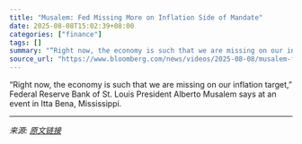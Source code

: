 ```yaml
---
title: "Musalem: Fed Missing More on Inflation Side of Mandate"
date: 2025-08-08T15:02:39+08:00
categories: ["finance"]
tags: []
summary: "“Right now, the economy is such that we are missing on our inflation target,” Federal Reserve Bank of St. Louis President Alberto Musalem says at an event in Itta Bena, Mississippi."
source_url: "https://www.bloomberg.com/news/videos/2025-08-08/musalem-fed-missing-more-on-inflation-side-of-mandate-video"
---
```


“Right now, the economy is such that we are missing on our inflation target,” Federal Reserve Bank of St. Louis President Alberto Musalem says at an event in Itta Bena, Mississippi.

---

*来源: [原文链接](https://www.bloomberg.com/news/videos/2025-08-08/musalem-fed-missing-more-on-inflation-side-of-mandate-video)*
